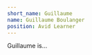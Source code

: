 ```yaml
---
short_name: Guillaume
name: Guillaume Boulanger
position: Avid Learner
---
```

Guillaume is...
